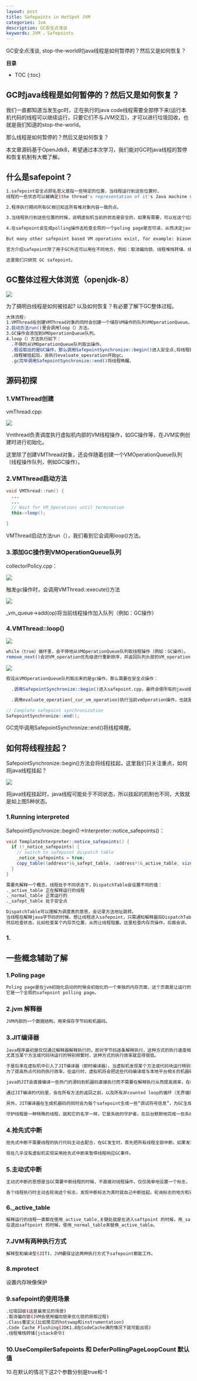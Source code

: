 ```yaml
---
layout: post
title: Safepoints in HotSpot JVM
categories: Jvm
description: GC安全点浅谈
keywords: JVM ，Safepoints 
---
```


GC安全点浅谈, stop-the-world时java线程是如何暂停的？然后又是如何恢复？

**目录**

* TOC
{:toc}

## GC时java线程是如何暂停的？然后又是如何恢复？

我们一直都知道当发生gc时，正在执行的java code线程需要全部停下来(运行本机代码的线程可以继续运行，只要它们不与JVM交互)，才可以进行垃圾回收，也就是我们知道的stop-the-world。

那么线程是如何暂停的？然后又是如何恢复？

本文章源码基于OpenJdk8，希望通过本次学习，我们能对GC时java线程的暂停和恢复机制有大概了解。

## 什么是safepoint？

```sh
1.safepoint安全点顾名思义是指一些特定的位置，当线程运行到这些位置时，
线程的一些状态可以被确定(the thread's representation of it's Java machine state is well described)。

2.程序执行期间所有GC根已知且所有堆对象内容一致的点。

3.当线程执行到这些位置的时候，说明虚拟机当前的状态是安全的，如果有需要，可以在这个位置暂停。

4.在safepoint会生成polling操作去检查全局的一个poling page是否可读，从而决定java线程是否需要挂起。
```

```sh
But many other safepoint based VM operations exist, for example: biased locking revocation, thread stack dumps, thread suspension or stopping (i.e. The java.lang.Thread.stop() method) and numerous inspection/modification operations requested through JVMTI.

官方介绍safepoint除了用于GC外还可以用在不同地方，例如：取消偏向锁、线程堆栈转储、线程的暂停或终止...

这里我们只研究 GC safepoint。
```

## GC整体过程大体浏览（openjdk-8）

![](/images/posts/jvm/safepoint/1.jpg)

为了搞明白线程是如何被挂起? 以及如何恢复？有必要了解下GC整体过程。

```sh
大体流程:
1.VMThread在创建VMThread对象的同时会创建一个储存VM操作的队列VMOperationQueue。
2.启动方法run()里会调用loop（）方法。
3.GC操作会添加到VMOperationQueue队列。
4.loop（）方法执行如下：
  .不停的从VMOperationQueue队列取出操作。
  .假设取出的是GC操作，那么调用SafepointSynchronize::begin()进入安全点,将线程挂起。
  .线程被挂起后，会执行evaluate_opesration开始gc。
  .gc完毕调用SafepointSynchronize::end()将线程唤醒。
```

## 源码初探

### 1.VMThread创建

vmThread.cpp:

![](/images/posts/jvm/safepoint/2.png)

Vmthread负责调度执行虚拟机内部的VM线程操作，如GC操作等，在JVM实例创建时进行初始化。

这里除了创建VMThread对象，还会伴随着创建一个VMOperationQueue队列（线程操作队列，例如GC操作）。

### 2.VMThread启动方法

```java
void VMThread::run() {
  ...
  ...
  // Wait for VM_Operations until termination
  this->loop();

}
```
VMThread启动方法run（），我们看到它会调用loop()方法。

### 3.添加GC操作到VMOperationQueue队列

collectorPolicy.cpp：

![](/images/posts/jvm/safepoint/7.png)

触发gc操作时，会调用VMThread::execute()方法

![](/images/posts/jvm/safepoint/8.png)

_vm_queue->add(op)将当前线程操作加入队列（例如：GC操作）

### 4.VMThread::loop()

![](/images/posts/jvm/safepoint/3.png)

```sh
while（true）循环里，会不停地从VMOperationQueue队列取线程操作（例如：GC操作）。
remove_next()会对VM_operation优先级进行重新排序，并返回队列头部的VM_operation，如果没有操作的话会一直等待。
```

![](/images/posts/jvm/safepoint/5.png)

```sh
假设从VMOperationQueue队列取出来的是gc操作，那么需要在安全点操作：

  .调用SafepointSynchronize::begin()进入safepoint.cpp，最终会使所有的java线程挂起。

  .调用evaluate_operation(_cur_vm_operation)执行当前vmOperation操作，也就是GC操作。
```

```java
// Complete safepoint synchronization
SafepointSynchronize::end();
```

GC完毕调用SafepointSynchronize::end()将线程唤醒。

## 如何将线程挂起？

SafepointSynchronize::begin()方法会将线程挂起，这里我们只关注重点，如何将java线程挂起？

![](/images/posts/jvm/safepoint/9.png)

将java线程挂起时，java线程可能处于不同状态，所以挂起的机制也不同，大致就是如上图5种状态。

### 1.Running interpreted 

SafepointSynchronize::begin()->Interpreter::notice_safepoints()：

```java
void TemplateInterpreter::notice_safepoints() {
  if (!_notice_safepoints) {
    // switch to safepoint dispatch table
    _notice_safepoints = true;
    copy_table((address*)&_safept_table, (address*)&_active_table, sizeof(_active_table) / sizeof(address));
  }
}
```

```sh
需要先解释一个概念，线程处于不同状态下，DispatchTable会设置不同的值：
._active_table 正在解释运行的线程
._normal_table 正常运行的
._safept_table 处于安全点

DispatchTable可以理解为调度表的意思，会记录方法地址跳转。
当线程在解释java字节码的时候，想让线程进入safepoint，只需通知解释器将DispatchTable替换为_safept_table，解释器就会把指令跳转到safepoint，
然后检查状态，比如检查某个内存页位置，从而让线程阻塞。这里检查内存页操作，后面会讲。
```

### 1.

## 一些概念辅助了解

### 1.Poling page

```sh
Poling page是在jvm初始化启动的时候会初始化的一个单独的内存页面，这个页面是让运行的编译过的代码的线程进入停止状态的关键，
它是一个全局的safepoint polling page。 
```

### 2.jvm 解释器

```sh
JVM内部的一个数据结构，用来保存字节码和机器码。
```

### 3.JIT编译器

```sh
Java程序最初是仅仅通过解释器解释执行的，即对字节码逐条解释执行，这种方式的执行速度相对会比较慢，
尤其当某个方法或代码块运行的特别频繁时，这种方式的执行效率就显得很低。

于是后来在虚拟机中引入了JIT编译器（即时编译器），当虚拟机发现某个方法或代码块运行特别频繁时，就会把这些代码认定为“Hot Spot Code”（热点代码），
为了提高热点代码的执行效率，在运行时，虚拟机将会把这些代码编译成与本地平台相关的机器码，并进行各层次的优化，完成这项任务的正是JIT编译器。

java的JIT会直接编译一些热门的源码到机器码直接执行而不需要在解释执行从而提高效率，在编译的代码中，当函数或者方法块返回的时候会去访问一个内存poling页面。

通过JIT编译的代码里，会在所有方法的返回之前，以及所有非counted loop的循环（无界循环）回跳之前放置一个safepoint，为了防止发生GC需要STW时，该线程一直不能暂停。

另外，JIT编译器在生成机器码的同时会为每个safepoint生成一些“调试符号信息”，为GC生成的符号信息是OopMap，指出栈上和寄存器里哪里有GC管理的指针。

守护线程是一种特殊的线程，就和它的名字一样，它是系统的守护者，在后台默默地完成一些系统性的服务，比如垃圾回收线程、JIT线程就可以理解为守护线程。
```

### 4.抢先式中断

```sh
抢先式中断不需要线程的执行代码主动去配合，在GC发生时，首先把所有线程全部中断，如果发现有线程中断的地方不在安全点上，就恢复线程，让它跑到安全点上。

现在几乎没有虚拟机实现采用抢先式中断来暂停线程响应GC事件。 
```

### 5.主动式中断

```sh
主动式中断的思想是当GC需要中断线程的时候，不直接对线程操作，仅仅简单地设置一个标志，

各个线程执行时主动去轮询这个标志，发现中断标志为真时就自己中断挂起。轮询标志的地方和安全点是重合的。
```

### 6._active_table

```sh
解释运行的线程一直都在使用_active_table,关键处就是在进入saftpoint 的时候，用_safept_table替换_active_table,
在退出saftpoint 的时候，使用_normal_table来替换_active_table。
```

### 7.JVM有两种执行方式

```sh
解释型和编译型(JIT)，JVM要保证这两种执行方式下safepoint都能工作。
```

### 8.mprotect

设置内存映像保护

### 9.safepoint的使用场景

```sh
.垃圾回收(这是最常见的场景)
.取消偏向锁(JVM会使用偏向锁来优化锁的获取过程)
.Class重定义(比如常见的hotswap和instrumentation)
.Code Cache Flushing(JDK1.8在CodeCache满的情况下就可能出现)
.线程堆栈转储(jstack命令)
```

### 10.UseCompilerSafepoints 和 DeferPollingPageLoopCount 默认值

10.在默认的情况下这2个参数分别是true和-1
